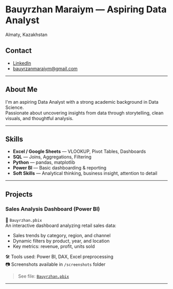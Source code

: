 # Bauyrzhan Maraiym — Aspiring Data Analyst

 Almaty, Kazakhstan  
 ## Contact
- [LinkedIn](https://linkedin.com/in/bauyrzhan-maraiym-63bbb3344)  
- [bauyrzanmarajym@gmail.com](mailto:bauyrzanmarajym@gmail.com)
---

##  About Me

I'm an aspiring Data Analyst with a strong academic background in Data Science.  
Passionate about uncovering insights from data through storytelling, clean visuals, and thoughtful analysis.

---

##  Skills

- **Excel / Google Sheets** — VLOOKUP, Pivot Tables, Dashboards  
- **SQL** — Joins, Aggregations, Filtering  
- **Python** — pandas, matplotlib  
- **Power BI** — Basic dashboarding & reporting  
- **Soft Skills** — Analytical thinking, business insight, attention to detail  

---

##  Projects

###  Sales Analysis Dashboard (Power BI)  
📄 `Bauyrzhan.pbix`  
An interactive dashboard analyzing retail sales data:  
- Sales trends by category, region, and channel  
- Dynamic filters by product, year, and location  
- Key metrics: revenue, profit, units sold

🛠 Tools used: Power BI, DAX, Excel preprocessing  
📷 Screenshots available in `/screenshots` folder

> See file: [`Bauyrzhan.pbix`](./Bauyrzhan.pbix)

---




